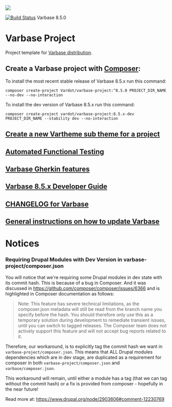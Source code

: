 [![](https://www.drupal.org/files/styles/grid-3/public/project-images/Medium-Logo%20Color%20with%20padding.png)](http://www.drupal.org/project/varbase)

[![Build Status](https://travis-ci.org/Vardot/varbase.svg?branch=8.x-5.0)](https://travis-ci.org/Vardot/varbase/builds/428311121) Varbase 8.5.0

# Varbase Project

Project template for [Varbase distribution](http://www.drupal.org/project/varbase).


## Create a Varbase project with [Composer](https://getcomposer.org/download/):

To install the most recent stable release of Varbase 8.5.x run this command:
```
composer create-project Vardot/varbase-project:^8.5.0 PROJECT_DIR_NAME --no-dev --no-interaction
```

To install the dev version of Varbase 8.5.x run this command:
```
composer create-project vardot/varbase-project:8.5.x-dev PROJECT_DIR_NAME --stability dev --no-interaction
```


## [Create a new Vartheme sub theme for a project](https://github.com/Vardot/varbase/tree/8.x-5.x/scripts/README.md)

## [Automated Functional Testing](https://github.com/Vardot/varbase/blob/8.x-5.x/tests/README.md)

## [Varbase Gherkin features](https://github.com/Vardot/varbase/blob/8.x-5.x/tests/features/varbase/README.md)

## [Varbase 8.5.x Developer Guide](https://docs.varbase.vardot.com)

## [CHANGELOG for Varbase](https://github.com/Vardot/varbase/blob/8.x-5.x/CHANGELOG.md)

## [General instructions on how to update Varbase](https://github.com/Vardot/varbase/blob/8.x-5.x/UPDATE.md)




# Notices

### Requiring Drupal Modules with Dev Version in varbase-project/composer.json
You will notice that we're requiring some Drupal modules in dev state with its commit hash. This is because of a bug in Composer. And it was discussed in https://github.com/composer/composer/issues/6366 and is highlighted in Composer documentation as follows:

> Note: This feature has severe technical limitations, as the composer.json metadata will still be read from the branch name you specify before the hash. You should therefore only use this as a temporary solution during development to remediate transient issues, until you can switch to tagged releases. The Composer team does not actively support this feature and will not accept bug reports related to it.

Therefore, our workaround, is to explicitly tag the commit hash we want in `varbase-project/composer.json`. This means that ALL Drupal modules dependencies which are in dev stage, are duplicated as a requirement for composer in both `varbase-project/composer.json` and `varbase/composer.json`.

This workaround will remain, until either a module has a tag (that we can tag without the commit hash) or a fix is provided from composer - hopefully in the near future!

Read more at: https://www.drupal.org/node/2903606#comment-12230769
